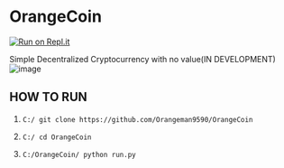 # OrangeCoin
[![Run on Repl.it](https://repl.it/badge/github/Orangeman9590/OrangeCoin)](https://repl.it/github/Orangeman9590/OrangeCoin)


Simple Decentralized Cryptocurrency with no value(IN DEVELOPMENT)
![image](https://user-images.githubusercontent.com/61301004/94466473-7af8aa00-018f-11eb-880a-673c080a22b7.png)


HOW TO RUN
-----------------
1. ```C:/ git clone https://github.com/Orangeman9590/OrangeCoin```

2. ```C:/ cd OrangeCoin```

3. ```C:/OrangeCoin/ python run.py```
